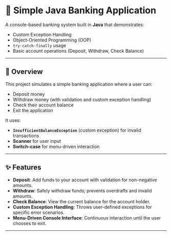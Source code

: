 # 🏦 Simple Java Banking Application

A console-based banking system built in **Java** that demonstrates:
- Custom Exception Handling
- Object-Oriented Programming (OOP)
- `try-catch-finally` usage
- Basic account operations (Deposit, Withdraw, Check Balance)

---

## 📌 Overview
This project simulates a simple banking application where a user can:
- Deposit money
- Withdraw money (with validation and custom exception handling)
- Check their account balance
- Exit the application

It uses:
- **`InsufficientBalanceException`** (custom exception) for invalid transactions
- **Scanner** for user input
- **Switch-case** for menu-driven interaction

---

## ✨ Features
- **Deposit**: Add funds to your account with validation for non-negative amounts.
- **Withdraw**: Safely withdraw funds; prevents overdrafts and invalid amounts.
- **Check Balance**: View the current balance for the account holder.
- **Custom Exception Handling**: Throws user-defined exceptions for specific error scenarios.
- **Menu-Driven Console Interface**: Continuous interaction until the user chooses to exit.

---

